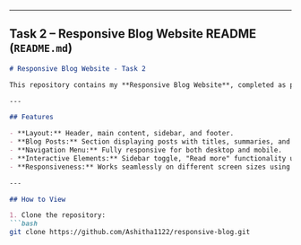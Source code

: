 
---

## **Task 2 – Responsive Blog Website README (`README.md`)**

```markdown
# Responsive Blog Website - Task 2

This repository contains my **Responsive Blog Website**, completed as part of the **NativeSoftTech Web Development Internship**.

---

## Features

- **Layout:** Header, main content, sidebar, and footer.
- **Blog Posts:** Section displaying posts with titles, summaries, and images.
- **Navigation Menu:** Fully responsive for both desktop and mobile.
- **Interactive Elements:** Sidebar toggle, "Read more" functionality using JavaScript.
- **Responsiveness:** Works seamlessly on different screen sizes using media queries.

---

## How to View

1. Clone the repository:
```bash
git clone https://github.com/Ashitha1122/responsive-blog.git

